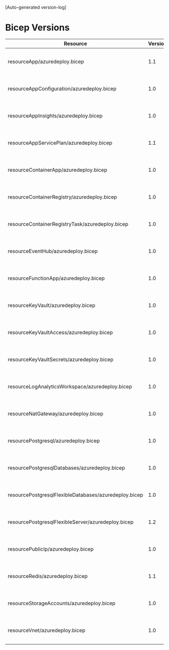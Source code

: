 [Auto-generated version-log]

# Bicep Versions
| Resource | Version | Changed | Commit |
|----------|----------|----------|----------|
| resourceApp/azuredeploy.bicep                                          |  1.1 | 2024-06-18 10:10:49 +0200 | 4999538 |
| resourceAppConfiguration/azuredeploy.bicep                             |  1.0 | 2024-05-15 10:52:23 +0200 | 9e5211b |
| resourceAppInsights/azuredeploy.bicep                                  |  1.0 | 2024-05-15 12:34:41 +0200 | cad6e60 |
| resourceAppServicePlan/azuredeploy.bicep                               |  1.1 | 2025-04-01 13:33:20 +0200 | 5630ea6 |
| resourceContainerApp/azuredeploy.bicep                                 |  1.0 | 2025-01-24 11:52:48 +0100 | 045f97e |
| resourceContainerRegistry/azuredeploy.bicep                            |  1.0 | 2025-01-24 11:52:48 +0100 | 045f97e |
| resourceContainerRegistryTask/azuredeploy.bicep                        |  1.0 | 2024-08-04 14:15:47 +0200 | d5b0c44 |
| resourceEventHub/azuredeploy.bicep                                     |  1.0 | 2024-11-18 08:32:13 +0100 | 6c854a3 |
| resourceFunctionApp/azuredeploy.bicep                                  |  1.0 | 2025-04-04 08:48:55 +0200 | 3a25754 |
| resourceKeyVault/azuredeploy.bicep                                     |  1.0 | 2024-05-22 10:36:13 +0200 | f06dca9 |
| resourceKeyVaultAccess/azuredeploy.bicep                               |  1.0 | 2024-05-15 10:52:23 +0200 | 9e5211b |
| resourceKeyVaultSecrets/azuredeploy.bicep                              |  1.0 | 2024-05-15 10:52:23 +0200 | 9e5211b |
| resourceLogAnalyticsWorkspace/azuredeploy.bicep                        |  1.0 | 2024-05-22 10:36:13 +0200 | f06dca9 |
| resourceNatGateway/azuredeploy.bicep                                   |  1.0 | 2024-05-30 15:17:04 +0200 | e0f868b |
| resourcePostgresql/azuredeploy.bicep                                   |  1.0 | 2024-06-12 15:23:29 +0200 | 91d7307 |
| resourcePostgresqlDatabases/azuredeploy.bicep                          |  1.0 | 2024-06-12 15:29:18 +0200 | d59079f |
| resourcePostgresqlFlexibleDatabases/azuredeploy.bicep                  |  1.0 | 2024-11-28 10:29:22 +0100 | f53527c |
| resourcePostgresqlFlexibleServer/azuredeploy.bicep                     |  1.2 | 2025-03-21 16:16:06 +0100 | 4e6a474 |
| resourcePublicIp/azuredeploy.bicep                                     |  1.0 | 2024-05-30 15:17:04 +0200 | e0f868b |
| resourceRedis/azuredeploy.bicep                                        |  1.1 | 2024-11-18 08:51:04 +0100 | 38f5f7b |
| resourceStorageAccounts/azuredeploy.bicep                              |  1.0 | 2024-08-09 11:38:19 +0200 | 7cd77c0 |
| resourceVnet/azuredeploy.bicep                                         |  1.0 | 2024-06-11 13:32:19 +0200 | 85f2635 |
